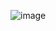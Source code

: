 ![image](https://github.com/salaheddineazarg/QuizTime/assets/112892686/1fc0a0fa-737d-42aa-aeee-b0462d0947f8)

